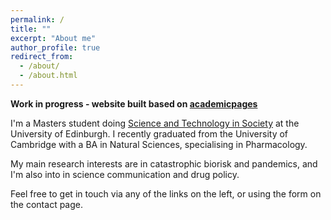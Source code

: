 ```yaml
---
permalink: /
title: ""
excerpt: "About me"
author_profile: true
redirect_from: 
  - /about/
  - /about.html
---
```

**Work in progress - website built based on [academicpages](academicpages.github.io)**

I'm a Masters student doing [Science and Technology in Society](https://www.sps.ed.ac.uk/study/postgraduate-taught-programmes/science-and-technology-society) at the University of Edinburgh. I recently graduated from the University of Cambridge with a BA in Natural Sciences, specialising in Pharmacology.

My main research interests are in catastrophic biorisk and pandemics, and I'm also into in science communication and drug policy.

Feel free to get in touch via any of the links on the left, or using the form on the contact page.
